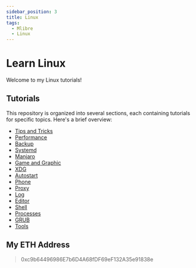 ```yaml
---
sidebar_position: 3
title: Linux
tags:
  - Mlibre
  - Linux
---
```


# Learn Linux

Welcome to my Linux tutorials!

## Tutorials

This repository is organized into several sections, each containing tutorials for specific topics. Here's a brief overview:

* [Tips and Tricks](./tips%20and%20tricks.md)
* [Performance](./performance.md)
* [Backup](./backup.md)
* [Systemd](./systemd.md)
* [Manjaro](./manjaro.md)
* [Game and Graphic](./game%20and%20graphic.md)
* [XDG](./xdg.md)
* [Autostart](./autostart.md)
* [Phone](./phone.md)
* [Proxy](./proxy.md)
* [Log](./log.md)
* [Editor](./editor.md)
* [Shell](./shell.md)
* [Processes](./processes.md)
* [GRUB](./grub.md)
* [Tools](./tools.md)


## My ETH Address

> 0xc9b64496986E7b6D4A68fDF69eF132A35e91838e
